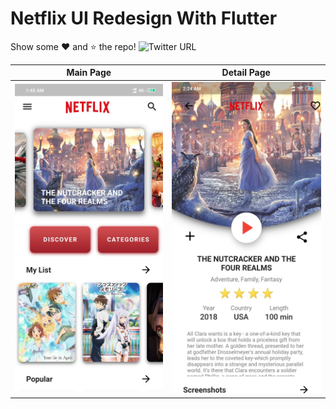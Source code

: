 # Netflix UI Redesign With Flutter
Show some ❤️ and ⭐ the repo!
![Twitter URL](https://www.freepnglogos.com/uploads/netflix-logo-circle-png-5.png)














Main Page               |  Detail Page               
:-------------------------:|:-------------------------:
![](https://github.com/AbdulMalikDev/NetflixUIClone/blob/master/2.jpeg?raw=true)|![](https://github.com/AbdulMalikDev/NetflixUIClone/blob/master/3.jpeg?raw=true)|![]
